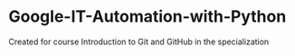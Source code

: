 # Google-IT-Automation-with-Python
Created for course Introduction to Git and GitHub in the specialization
